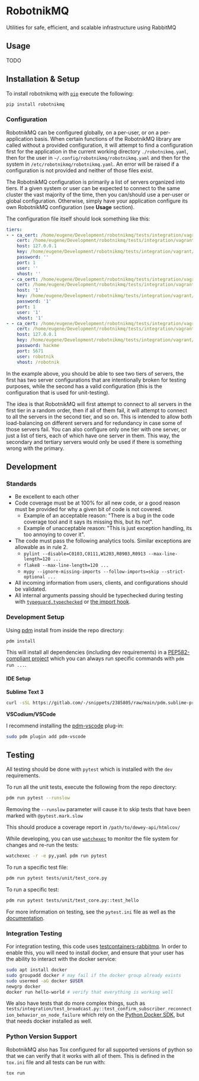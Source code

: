 # RobotnikMQ

Utilities for safe, efficient, and scalable infrastructure using RabbitMQ

## Usage

TODO

## Installation & Setup

To install robotnikmq with [`pip`](https://pip.pypa.io/en/stable/) execute the following:

```bash
pip install robotnikmq
```

### Configuration

RobotnikMQ can be configured globally, on a per-user, or on a per-application basis. When certain functions of the RobotnikMQ library are called without a provided configuration, it will attempt to find a configuration first for the application in the current working directory `./robotnikmq.yaml`, then for the user in `~/.config/robotnikmq/robotnikmq.yaml` and then for the system in `/etc/robotnikmq/robotnikmq.yaml`. An error will be raised if a configuration is not provided and neither of those files exist.

The RobotnikMQ configuration is primarily a list of servers organized into tiers. If a given system or user can be expected to connect to the same cluster the vast majority of the time, then you can/should use a per-user or global configuration. Otherwise, simply have your application configure its own RobotnikMQ configuration (see **Usage** section).

The configuration file itself should look something like this:

```yaml
tiers:
- - ca_cert: /home/eugene/Development/robotnikmq/tests/integration/vagrant/pki/robotnik-ca.crt
    cert: /home/eugene/Development/robotnikmq/tests/integration/vagrant/pki/issued/rabbitmq-vm/rabbitmq-vm.crt
    host: 127.0.0.1
    key: /home/eugene/Development/robotnikmq/tests/integration/vagrant/pki/issued/rabbitmq-vm/rabbitmq-vm.key
    password: ''
    port: 1
    user: ''
    vhost: ''
  - ca_cert: /home/eugene/Development/robotnikmq/tests/integration/vagrant/pki/robotnik-ca.crt
    cert: /home/eugene/Development/robotnikmq/tests/integration/vagrant/pki/issued/rabbitmq-vm/rabbitmq-vm.crt
    host: '1'
    key: /home/eugene/Development/robotnikmq/tests/integration/vagrant/pki/issued/rabbitmq-vm/rabbitmq-vm.key
    password: '1'
    port: 1
    user: '1'
    vhost: '1'
- - ca_cert: /home/eugene/Development/robotnikmq/tests/integration/vagrant/pki/robotnik-ca.crt
    cert: /home/eugene/Development/robotnikmq/tests/integration/vagrant/pki/issued/rabbitmq-vm/rabbitmq-vm.crt
    host: 127.0.0.1
    key: /home/eugene/Development/robotnikmq/tests/integration/vagrant/pki/issued/rabbitmq-vm/rabbitmq-vm.key
    password: hackme
    port: 5671
    user: robotnik
    vhost: /robotnik
```

In the example above, you should be able to see two tiers of servers, the first has two server configurations that are intentionally broken for testing purposes, while the second has a valid configuration (this is the configuration that is used for unit-testing).

The idea is that RobotnikMQ will first attempt to connect to all servers in the first tier in a random order, then if all of them fail, it will attempt to connect to all the servers in the second tier, and so on. This is intended to allow both load-balancing on different servers and for redundancy in case some of those servers fail. You can also configure only one tier with one server, or just a list of tiers, each of which have one server in them. This way, the secondary and tertiary servers would only be used if there is something wrong with the primary.

## Development

### Standards

- Be excellent to each other
- Code coverage must be at 100% for all new code, or a good reason must be provided for why a given bit of code is not covered.
  - Example of an acceptable reason: "There is a bug in the code coverage tool and it says its missing this, but its not".
  - Example of unacceptable reason: "This is just exception handling, its too annoying to cover it".
- The code must pass the following analytics tools. Similar exceptions are allowable as in rule 2.
  - `pylint --disable=C0103,C0111,W1203,R0903,R0913 --max-line-length=120 ...`
  - `flake8 --max-line-length=120 ...`
  - `mypy --ignore-missing-imports --follow-imports=skip --strict-optional ...`
- All incoming information from users, clients, and configurations should be validated.
- All internal arguments passing should be typechecked during testing with [`typeguard.typechecked`](https://typeguard.readthedocs.io/en/latest/userguide.html#using-the-decorator) or [the import hook](https://typeguard.readthedocs.io/en/latest/userguide.html#using-the-import-hook).

### Development Setup

Using [pdm](https://pdm.fming.dev/) install from inside the repo directory:

```bash
pdm install
```

This will install all dependencies (including dev requirements) in a [PEP582-compliant project](https://pdm.fming.dev/latest/usage/pep582/) which you can always run specific commands with `pdm run ...`.

#### IDE Setup

**Sublime Text 3**

```bash
curl -sSL https://gitlab.com/-/snippets/2385805/raw/main/pdm.sublime-project.py | pdm run python > robotnikmq.sublime-project
```

**VSCodium/VSCode**

I recommend installing the [pdm-vscode](https://github.com/frostming/pdm-vscode) plug-in:

```bash
sudo pdm plugin add pdm-vscode
```

## Testing

All testing should be done with `pytest` which is installed with the `dev` requirements.

To run all the unit tests, execute the following from the repo directory:

```bash
pdm run pytest --runslow
```

Removing the `--runslow` parameter will cause it to skip tests that have been marked with `@pytest.mark.slow`

This should produce a coverage report in `/path/to/dewey-api/htmlcov/`

While developing, you can use [`watchexec`](https://github.com/watchexec/watchexec) to monitor the file system for changes and re-run the tests:

```bash
watchexec -r -e py,yaml pdm run pytest
```

To run a specific test file:

```bash
pdm run pytest tests/unit/test_core.py
```

To run a specific test:

```bash
pdm run pytest tests/unit/test_core.py::test_hello
```

For more information on testing, see the `pytest.ini` file as well as the [documentation](https://docs.pytest.org/en/stable/).

### Integration Testing

For integration testing, this code uses [testcontainers-rabbitmq](https://testcontainers-python.readthedocs.io/en/latest/rabbitmq/README.html). In order to enable this, you will need to install docker, and ensure that your user has the ability to interact with the docker service:

```bash
sudo apt install docker
sudo groupadd docker # may fail if the docker group already exists
sudo usermod -aG docker $USER
newgrp docker
docker run hello-world # verify that everything is working well
```

We also have tests that do more complex things, such as `tests/integration/test_broadcast.py::test_confirm_subscriber_reconnection_behavior_on_node_failure` which rely on the [Python Docker SDK](https://docker-py.readthedocs.io/en/stable/index.html), but that needs docker installed as well.

### Python Version Support

RobotnikMQ also has Tox configured for all supported versions of python so that we can verify that it works with all of them. This is defined in the `tox.ini` file and all tests can be run with:

```bash
tox run
```